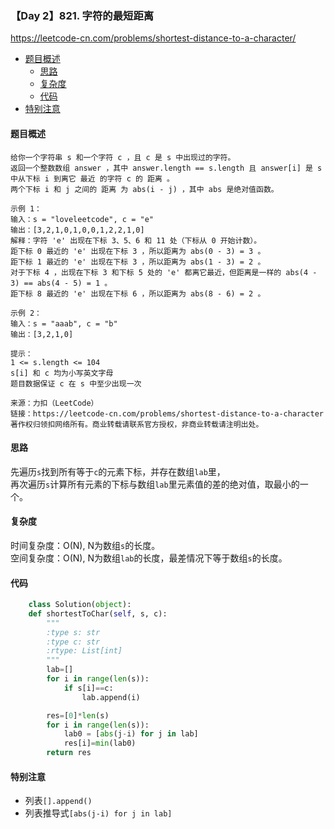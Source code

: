 ### 【Day 2】821. 字符的最短距离  
https://leetcode-cn.com/problems/shortest-distance-to-a-character/

* [题目概述](https://github.com/ZhangNN2018/91alg/new/main/Basic/array_stack_queue#%E9%A2%98%E7%9B%AE%E6%A6%82%E8%BF%B0)
    * [思路](https://github.com/ZhangNN2018/91alg/new/main/Basic/array_stack_queue#%E6%80%9D%E8%B7%AF)
    * [复杂度](https://github.com/ZhangNN2018/91alg/new/main/Basic/array_stack_queue#%E5%A4%8D%E6%9D%82%E5%BA%A6)
    * [代码](https://github.com/ZhangNN2018/91alg/new/main/Basic/array_stack_queue#%E4%BB%A3%E7%A0%81)
* [特别注意](https://github.com/ZhangNN2018/91alg/new/main/Basic/array_stack_queue#%E7%89%B9%E5%88%AB%E6%B3%A8%E6%84%8F)

#### 题目概述
    给你一个字符串 s 和一个字符 c ，且 c 是 s 中出现过的字符。
    返回一个整数数组 answer ，其中 answer.length == s.length 且 answer[i] 是 s 中从下标 i 到离它 最近 的字符 c 的 距离 。
    两个下标 i 和 j 之间的 距离 为 abs(i - j) ，其中 abs 是绝对值函数。

    示例 1：
    输入：s = "loveleetcode", c = "e"
    输出：[3,2,1,0,1,0,0,1,2,2,1,0]
    解释：字符 'e' 出现在下标 3、5、6 和 11 处（下标从 0 开始计数）。
    距下标 0 最近的 'e' 出现在下标 3 ，所以距离为 abs(0 - 3) = 3 。
    距下标 1 最近的 'e' 出现在下标 3 ，所以距离为 abs(1 - 3) = 2 。
    对于下标 4 ，出现在下标 3 和下标 5 处的 'e' 都离它最近，但距离是一样的 abs(4 - 3) == abs(4 - 5) = 1 。
    距下标 8 最近的 'e' 出现在下标 6 ，所以距离为 abs(8 - 6) = 2 。
    
    示例 2：
    输入：s = "aaab", c = "b"
    输出：[3,2,1,0]

    提示：
    1 <= s.length <= 104
    s[i] 和 c 均为小写英文字母
    题目数据保证 c 在 s 中至少出现一次

    来源：力扣（LeetCode）
    链接：https://leetcode-cn.com/problems/shortest-distance-to-a-character
    著作权归领扣网络所有。商业转载请联系官方授权，非商业转载请注明出处。
    
#### 思路
先遍历`s`找到所有等于`c`的元素下标，并存在数组`lab`里，  
再次遍历`s`计算所有元素的下标与数组`lab`里元素值的差的绝对值，取最小的一个。

#### 复杂度
时间复杂度：O(N), N为数组`s`的长度。  
空间复杂度：O(N), N为数组`lab`的长度，最差情况下等于数组`s`的长度。

#### 代码
  ```python
      class Solution(object):
      def shortestToChar(self, s, c):
          """
          :type s: str
          :type c: str
          :rtype: List[int]
          """
          lab=[]
          for i in range(len(s)):
              if s[i]==c:
                  lab.append(i)

          res=[0]*len(s)
          for i in range(len(s)):
              lab0 = [abs(j-i) for j in lab]
              res[i]=min(lab0)
          return res
 ```
#### 特别注意
* 列表`[].append()`
* 列表推导式`[abs(j-i) for j in lab]`
